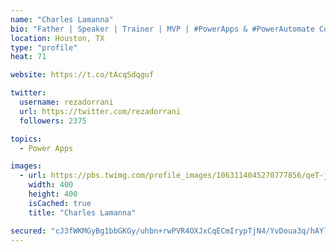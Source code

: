 ```yaml
---
name: "Charles Lamanna"
bio: "Father | Speaker | Trainer | MVP | #PowerApps & #PowerAutomate Community Super User | YouTuber Right-pointing triangle http://youtube.com/c/rezadorrani | Learn - Share - Clockwise rightwards and leftwards open circle arrows"
location: Houston, TX
type: "profile"
heat: 71

website: https://t.co/tAcqSdqguf

twitter:
  username: rezadorrani
  url: https://twitter.com/rezadorrani
  followers: 2375

topics:
  - Power Apps

images:
  - url: https://pbs.twimg.com/profile_images/1063114045270777856/qeT-jpWr_400x400.jpg
    width: 400
    height: 400
    isCached: true
    title: "Charles Lamanna"

secured: "cJ3fWKMGyBg1bbGKGy/uhbn+rwPVR4OXJxCqECmIrypTjN4/YvDoua3q/hAYloqmx9xbVD1fz4+brhkhcUtEiaz681JTH4/et8Bk+68e/RvFQn4m5/Ul0kfZ7jTsYTtkLEJnERk7x+5oAMcVVaQJVl5Jtf4FjrvWhjKc7QCtp7li4HaBUn9Wwayb+1jVhziKLk+rKrm+MhFyhFE1nw+Z17bXvnV4jQthHErYLdHHkiuYmvvnmPq86prnWqtMYF5pH+1xzEAnhU5RE/xuMOT91gWgXPs0+7ylf8YGSM/P1PtGlA6CmAfAxsjyMmtwMr4+ZSdALwj15FEeTDQsyT6YBnnyYDkwrhISgzWy+w4kNLgLsos75s1bwlVM/WmcWdUb6Mi53pn3ZvkBO6wS+ir2nGJA8xGN4jpjZQAYg/KyS8I=;lQDL0JsBJ2kURmyvf7AhzA=="
---
```


